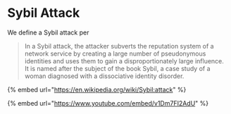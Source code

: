 # Sybil Attack

We define a Sybil attack per

> In a Sybil attack, the attacker subverts the reputation system of a network service by creating a large number of pseudonymous identities and uses them to gain a disproportionately large influence. It is named after the subject of the book Sybil, a case study of a woman diagnosed with a dissociative identity disorder.

{% embed url="https://en.wikipedia.org/wiki/Sybil:attack" %}

{% embed url="https://www.youtube.com/embed/v1Dm7FI2AdU" %}

